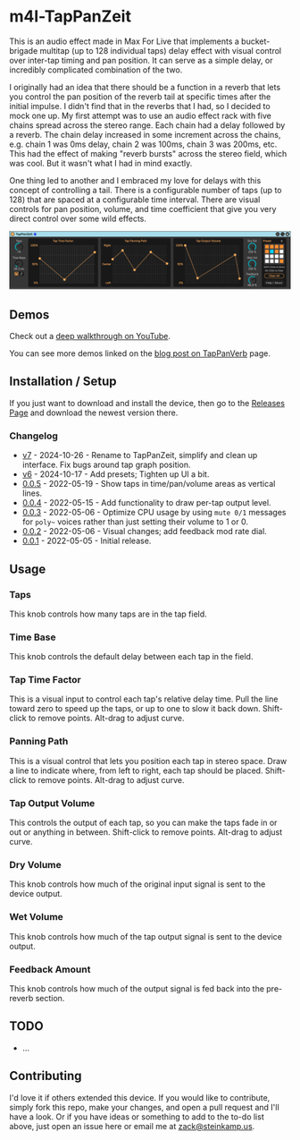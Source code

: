 # m4l-TapPanZeit

This is an audio effect made in Max For Live that implements a bucket-brigade multitap (up to 128 individual taps) delay effect with visual control over inter-tap timing and pan position. It can serve as a simple delay, or incredibly complicated combination of the two.

I originally had an idea that there should be a function in a reverb that lets you control the pan position of the reverb tail at specific times after the initial impulse. I didn't find that in the reverbs that I had, so I decided to mock one up. My first attempt was to use an audio effect rack with five chains spread across the stereo range. Each chain had a delay followed by a reverb. The chain delay increased in some increment across the chains, e.g. chain 1 was 0ms delay, chain 2 was 100ms, chain 3 was 200ms, etc. This had the effect of making "reverb bursts" across the stereo field, which was cool. But it wasn't what I had in mind exactly.

One thing led to another and I embraced my love for delays with this concept of controlling a tail. There is a configurable number of taps (up to 128) that are spaced at a configurable time interval. There are visual controls for pan position, volume, and time coefficient that give you very direct control over some wild effects.

![The Interface](images/device.png)

## Demos

Check out a [deep walkthrough on YouTube](https://youtu.be/S1JEmtOJb3w).

You can see more demos linked on the [blog post on TapPanVerb](https://steinkamp.us/post/2022/05/05/TapPanVerb.html) page.

## Installation / Setup

If you just want to download and install the device, then go to the [Releases Page](https://github.com/zsteinkamp/m4l-TapPanVerb/releases) and download the newest version there.

### Changelog

* [v7](https://github.com/zsteinkamp/m4l-TapPanZeit/releases/download/v7/TapPanZeit-v7.amxd) - 2024-10-26 - Rename to TapPanZeit, simplify and clean up interface. Fix bugs around tap graph position.
* [v6](https://github.com/zsteinkamp/m4l-TapPanZeit/releases/download/v6/TapPanVerb-v6.amxd) - 2024-10-17 - Add presets; Tighten up UI a bit.
* [0.0.5](https://github.com/zsteinkamp/m4l-TapPanZeit/raw/main/frozen/TapPanVerb-0.0.5.amxd) - 2022-05-19 - Show taps in time/pan/volume areas as vertical lines.
* [0.0.4](https://github.com/zsteinkamp/m4l-TapPanZeit/raw/main/frozen/TapPanVerb-0.0.4.amxd) - 2022-05-15 - Add functionality to draw per-tap output level.
* [0.0.3](https://github.com/zsteinkamp/m4l-TapPanZeit/raw/main/frozen/TapPanVerb-0.0.3.amxd) - 2022-05-06 - Optimize CPU usage by using `mute 0/1` messages for `poly~` voices rather than just setting their volume to 1 or 0.
* [0.0.2](https://github.com/zsteinkamp/m4l-TapPanZeit/raw/main/frozen/TapPanVerb-0.0.2.amxd) - 2022-05-06 - Visual changes; add feedback mod rate dial.
* [0.0.1](https://github.com/zsteinkamp/m4l-TapPanZeit/raw/main/frozen/TapPanVerb-0.0.1.amxd) - 2022-05-05 - Initial release.

## Usage

### Taps
This knob controls how many taps are in the tap field.

### Time Base
This knob controls the default delay between each tap in the field.

### Tap Time Factor
This is a visual input to control each tap's relative delay time. Pull the line toward zero to speed up the taps, or up to one to slow it back down. Shift-click to remove points. Alt-drag to adjust curve.

### Panning Path
This is a visual control that lets you position each tap in stereo space.  Draw a line to indicate where, from left to right, each tap should be placed. Shift-click to remove points. Alt-drag to adjust curve.

### Tap Output Volume
This controls the output of each tap, so you can make the taps fade in or out or anything in between. Shift-click to remove points. Alt-drag to adjust curve.

### Dry Volume
This knob controls how much of the original input signal is sent to the device output.

### Wet Volume
This knob controls how much of the tap output signal is sent to the device output.

### Feedback Amount
This knob controls how much of the output signal is fed back into the pre-reverb section.

## TODO

* ...

## Contributing

I'd love it if others extended this device. If you would like to contribute, simply fork this repo, make your changes, and open a pull request and I'll have a look. Or if you have ideas or something to add to the to-do list above, just open an issue here or email me at [zack@steinkamp.us](mailto:zack@steinkamp.us).

